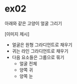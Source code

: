 # ex02

아래와 같은 고양이 얼굴 그리기

[이미지 제시]

- 얼굴은 원형 그라디언트로 채우기
- 귀는 라인 그라디언트로 채우기
- 다음 요소들은 그룹으로 묶기
  - 얼굴 전체
  - 양쪽 귀
  - 양쪽 눈
